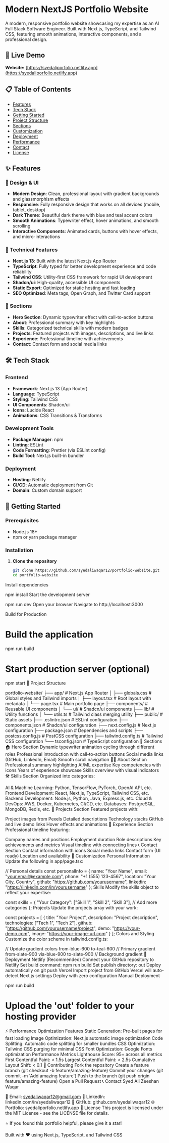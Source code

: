# Modern NextJS Portfolio Website

A modern, responsive portfolio website showcasing my expertise as an AI Full Stack Software Engineer. Built with Next.js, TypeScript, and Tailwind CSS, featuring smooth animations, interactive components, and a professional design.

## 🌟 Live Demo

**Website:** [https://syedaliporfolio.netlify.app](https://syedaliporfolio.netlify.app)

## 📋 Table of Contents

- [Features](#features)
- [Tech Stack](#tech-stack)
- [Getting Started](#getting-started)
- [Project Structure](#project-structure)
- [Sections](#sections)
- [Customization](#customization)
- [Deployment](#deployment)
- [Performance](#performance)
- [Contact](#contact)
- [License](#license)

## ✨ Features

### 🎨 Design & UI
- **Modern Design**: Clean, professional layout with gradient backgrounds and glassmorphism effects
- **Responsive**: Fully responsive design that works on all devices (mobile, tablet, desktop)
- **Dark Theme**: Beautiful dark theme with blue and teal accent colors
- **Smooth Animations**: Typewriter effect, hover animations, and smooth scrolling
- **Interactive Components**: Animated cards, buttons with hover effects, and micro-interactions

### 🚀 Technical Features
- **Next.js 13**: Built with the latest Next.js App Router
- **TypeScript**: Fully typed for better development experience and code reliability
- **Tailwind CSS**: Utility-first CSS framework for rapid UI development
- **Shadcn/ui**: High-quality, accessible UI components
- **Static Export**: Optimized for static hosting and fast loading
- **SEO Optimized**: Meta tags, Open Graph, and Twitter Card support

### 📱 Sections
- **Hero Section**: Dynamic typewriter effect with call-to-action buttons
- **About**: Professional summary with key highlights
- **Skills**: Categorized technical skills with modern badges
- **Projects**: Featured projects with images, descriptions, and live links
- **Experience**: Professional timeline with achievements
- **Contact**: Contact form and social media links

## 🛠 Tech Stack

### Frontend
- **Framework**: Next.js 13 (App Router)
- **Language**: TypeScript
- **Styling**: Tailwind CSS
- **UI Components**: Shadcn/ui
- **Icons**: Lucide React
- **Animations**: CSS Transitions & Transforms

### Development Tools
- **Package Manager**: npm
- **Linting**: ESLint
- **Code Formatting**: Prettier (via ESLint config)
- **Build Tool**: Next.js built-in bundler

### Deployment
- **Hosting**: Netlify
- **CI/CD**: Automatic deployment from Git
- **Domain**: Custom domain support

## 🚀 Getting Started

### Prerequisites
- Node.js 18+ 
- npm or yarn package manager

### Installation

1. **Clone the repository**
   ```bash
   git clone https://github.com/syedaliwaqar12/portfolio-website.git
   cd portfolio-website
Install dependencies


npm install
Start the development server


npm run dev
Open your browser
Navigate to http://localhost:3000

Build for Production

# Build the application
npm run build

# Start production server (optional)
npm start
📁 Project Structure

portfolio-website/
├── app/                    # Next.js App Router
│   ├── globals.css        # Global styles and Tailwind imports
│   ├── layout.tsx         # Root layout with metadata
│   └── page.tsx           # Main portfolio page
├── components/            # Reusable UI components
│   └── ui/               # Shadcn/ui components
├── lib/                  # Utility functions
│   └── utils.ts          # Tailwind class merging utility
├── public/               # Static assets
├── .eslintrc.json        # ESLint configuration
├── components.json       # Shadcn/ui configuration
├── next.config.js        # Next.js configuration
├── package.json          # Dependencies and scripts
├── postcss.config.js     # PostCSS configuration
├── tailwind.config.ts    # Tailwind CSS configuration
└── tsconfig.json         # TypeScript configuration
📄 Sections
🏠 Hero Section
Dynamic typewriter animation cycling through different roles
Professional introduction with call-to-action buttons
Social media links (GitHub, LinkedIn, Email)
Smooth scroll navigation
👨‍💻 About Section
Professional summary highlighting AI/ML expertise
Key competencies with icons
Years of experience showcase
Skills overview with visual indicators
🛠 Skills Section
Organized into categories:

AI & Machine Learning: Python, TensorFlow, PyTorch, OpenAI API, etc.
Frontend Development: React, Next.js, TypeScript, Tailwind CSS, etc.
Backend Development: Node.js, Python, Java, Express.js, etc.
Cloud & DevOps: AWS, Docker, Kubernetes, CI/CD, etc.
Databases: PostgreSQL, MongoDB, Redis, etc.
🚀 Projects Section
Featured projects with:

Project images from Pexels
Detailed descriptions
Technology stacks
GitHub and live demo links
Hover effects and animations
💼 Experience Section
Professional timeline featuring:

Company names and positions
Employment duration
Role descriptions
Key achievements and metrics
Visual timeline with connecting lines
📞 Contact Section
Contact information with icons
Social media links
Contact form (UI ready)
Location and availability
🎨 Customization
Personal Information
Update the following in app/page.tsx:


// Personal details
const personalInfo = {
  name: "Your Name",
  email: "your.email@example.com",
  phone: "+1 (555) 123-4567",
  location: "Your City, Country",
  github: "https://github.com/yourusername",
  linkedin: "https://linkedin.com/in/yourusername"
};
Skills
Modify the skills object to reflect your expertise:


const skills = {
  "Your Category": ["Skill 1", "Skill 2", "Skill 3"],
  // Add more categories
};
Projects
Update the projects array with your work:


const projects = [
  {
    title: "Your Project",
    description: "Project description",
    technologies: ["Tech 1", "Tech 2"],
    github: "https://github.com/yourusername/project",
    demo: "https://your-demo.com",
    image: "https://your-image-url.com"
  }
];
Colors and Styling
Customize the color scheme in tailwind.config.ts:


// Update gradient colors
from-blue-600 to-teal-600  // Primary gradient
from-slate-900 via-blue-900 to-slate-900  // Background gradient
🚀 Deployment
Netlify (Recommended)
Connect your GitHub repository to Netlify
Set build command: npm run build
Set publish directory: out
Deploy automatically on git push
Vercel
Import project from GitHub
Vercel will auto-detect Next.js settings
Deploy with zero configuration
Manual Deployment

npm run build
# Upload the 'out' folder to your hosting provider
⚡ Performance
Optimization Features
Static Generation: Pre-built pages for fast loading
Image Optimization: Next.js automatic image optimization
Code Splitting: Automatic code splitting for smaller bundles
CSS Optimization: Tailwind CSS purging for minimal CSS
Font Optimization: Google Fonts optimization
Performance Metrics
Lighthouse Score: 95+ across all metrics
First Contentful Paint: < 1.5s
Largest Contentful Paint: < 2.5s
Cumulative Layout Shift: < 0.1
🤝 Contributing
Fork the repository
Create a feature branch (git checkout -b feature/amazing-feature)
Commit your changes (git commit -m 'Add amazing feature')
Push to the branch (git push origin feature/amazing-feature)
Open a Pull Request
📞 Contact
Syed Ali Zeeshan Waqar

📧 Email: syedaliwaqar12@gmail.com
💼 LinkedIn: linkedin.com/in/syedaliwaqar12
🐙 GitHub: github.com/syedaliwaqar12
🌐 Portfolio: syedaliporfolio.netlify.app
📄 License
This project is licensed under the MIT License - see the LICENSE file for details.

⭐ If you found this portfolio helpful, please give it a star!

Built with ❤️ using Next.js, TypeScript, and Tailwind CSS

